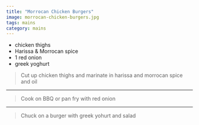 ```yaml
---
title: "Morrocan Chicken Burgers"
image: morrocan-chicken-burgers.jpg
tags: mains
category: mains
---
```


* chicken thighs
* Harissa & Morrocan spice
* 1 red onion
* greek yoghurt

> Cut up chicken thighs and marinate in harissa and morrocan spice and oil

---

> Cook on BBQ or pan fry with red onion

---

> Chuck on a burger with greek yohurt and salad
